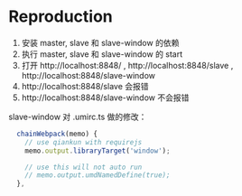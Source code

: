 # Reproduction

1. 安装 master, slave 和 slave-window 的依赖
2. 执行 master, slave 和 slave-window 的 start
3. 打开 http://localhost:8848/ , http://localhost:8848/slave , http://localhost:8848/slave-window
4. http://localhost:8848/slave 会报错
5. http://localhost:8848/slave-window 不会报错

slave-window 对 .umirc.ts 做的修改：

```js
  chainWebpack(memo) {
    // use qiankun with requirejs
    memo.output.libraryTarget('window');

    // use this will not auto run
    // memo.output.umdNamedDefine(true);
  },
```

